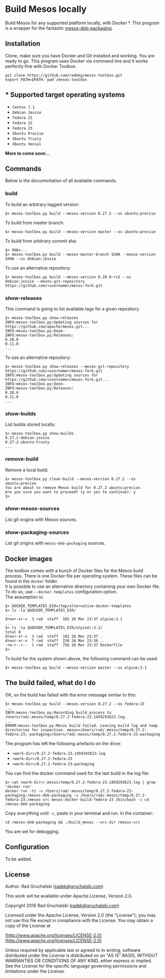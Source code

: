 # Build Mesos locally

Build Mesos for any supported platform locally, with Docker *.
This program is a wrapper for the fantastic [mesos-deb-packaging](https://github.com/mesosphere/mesos-deb-packaging).

## Installation

Clone, make sure you have Docker and Git installed and working. You are ready to go.
This program uses Docker via command line and it works perfectly fine with Docker Toolbox.

    git clone https://github.com/radekg/mesos-toolbox.git
    export PATH=$PATH:`pwd`/mesos-toolbox

## * Supported target operating systems

- `Centos 7.1`
- `Debian Jessie`
- `Fedora 21`
- `Fedora 22`
- `Fedora 23`
- `Ubuntu Precise`
- `Ubuntu Trusty`
- `Ubuntu Xenial`

**More to come soon...**

## Commands

Below is the documentation of all available commands.

### build

To build an arbitrary tagged version:

    $> mesos-toolbox.py build --mesos-version 0.27.2 --os ubuntu:precise

To build from master branch:

    $> mesos-toolbox.py build --mesos-version master --os ubuntu:precise

To build from arbitrary commit sha:
    
    $> SHA=...
    $> mesos-toolbox.py build --mesos-master-branch $SHA --mesos-version $SHA --os debian:jessie

To use an alternative repository:

    $> mesos-toolbox.py build --mesos-version 0.28.0-rc2 --os debian:jessie --mesos-git-repository https://github.com/<username>/mesos-fork.git

### show-releases

This command is going to list available tags for a given repository.

    $> mesos-toolbox.py show-releases
    INFO:mesos-toolbox.py:Updating sources for https://github.com/apache/mesos.git...
    INFO:mesos-toolbox.py:Done.
    INFO:mesos-toolbox.py:Releases:
    0.10.0
    0.11.0
    ...

To use an alternative repository:

    $> mesos-toolbox.py show-releases --mesos-git-repository https://github.com/<username>/mesos-fork.git
    INFO:mesos-toolbox.py:Updating sources for https://github.com/<username>/mesos-fork.git...
    INFO:mesos-toolbox.py:Done.
    INFO:mesos-toolbox.py:Releases:
    0.10.0
    0.11.0
    ...

### show-builds

List builds stored locally:

    $> mesos-toolbox.py show-builds
    0.27.2-debian-jessie
    0.27.2-ubuntu-trusty
    ...

### remove-build

Remove a local build.

    $> mesos-toolbox.py clean-build --mesos-version 0.27.2 --os ubuntu:precise
    You are about to remove Mesos build for 0.27.2 ubuntu:precise.
    Are you sure you want to proceed? (y or yes to continue): y
    $> 

### show-mesos-sources

List git origins with Mesos sources.

### show-packaging-sources

List git origins with `mesos-deb-packaging` sources.

## Docker images

The toolbox comes with a bunch of Docker files for the Mesos build process. There is one Docker file per operating system. These files can be found in the `docker` folder.  
It is possible to use an alternative directory containing your own Docker file. To do so, use `--docker-templates` configuration option.  
The assumption is:

    $> DOCKER_TEMPLATES_DIR=/tmp/alternative-docker-templates
    $> ls -la $DOCKER_TEMPLATES_DIR/
    ...
    drwxr-xr-x  3 rad  staff  102 26 Mar 23:37 alpine:3.1
    ...
    $> ls -la $DOCKER_TEMPLATES_DIR/alpine\:3.1/
    total 8
    drwxr-xr-x  3 rad  staff  102 26 Mar 23:37 .
    drwxr-xr-x  7 rad  staff  238 26 Mar 23:36 ..
    -rw-r--r--  1 rad  staff  756 26 Mar 23:37 Dockerfile
    $> 

To build for the system shown above, the following command can be used:

    $> mesos-toolbox.py build --mesos-version master --os alpine:3.1

## The build failed, what do I do

OK, so the build has failed with the error message similar to this:
  
    $> mesos-toolbox.py build --mesos-version 0.27.2 --os fedora:23
    ...
    INFO:mesos-toolbox.py:Recording build process to /Users/rad/.mesos/temp/0.27.2-fedora-23.1459293623.log.
    ...
    ERROR:mesos-toolbox.py:Mesos build failed. Leaving build log and temp directories for inspection. mesos=/Users/rad/.mesos/temp/0.27.2-fedora-23; packaging=/Users/rad/.mesos/temp/0.27.2-fedora-23-packaging

The program has left the following artefacts on the drive:

- `<work-dir>/0.27.2-fedora-23.1459293623.log`
- `<work-dir>/0.27.2-fedora-23`
- `<work-dir>/0.27.2-fedora-23-packaging`

You can find the docker command used for the last build in the log file:

    $> cat <work-dir>/.mesos/temp/0.27.2-fedora-23.1459293623.log | grep 'docker run'
    docker run -ti -v /Users/rad/.mesos/temp/0.27.2-fedora-23-packaging:/mesos-deb-packaging -v /Users/rad/.mesos/temp/0.27.2-fedora-23:/mesos-src mesos-docker-build-fedora-23 /bin/bash -c cd /mesos-deb-packaging

Copy everything until `-c`, paste in your terminal and run. In the container:

    cd /mesos-deb-packaging && ./build_mesos --src-dir /mesos-src

You are set for debugging.

## Configuration

To be added.

## License

Author: Rad Gruchalski (radek@gruchalski.com)

This work will be available under Apache License, Version 2.0.

Copyright 2016 Rad Gruchalski (radek@gruchalski.com)

Licensed under the Apache License, Version 2.0 (the "License");
you may not use this file except in compliance with the License. You may obtain a copy of the License at

[http://www.apache.org/licenses/LICENSE-2.0](http://www.apache.org/licenses/LICENSE-2.0)

Unless required by applicable law or agreed to in writing, software distributed under the License is distributed on an "AS IS" BASIS, WITHOUT WARRANTIES OR CONDITIONS OF ANY KIND, either express or implied. See the License for the specific language governing permissions and limitations under the License.